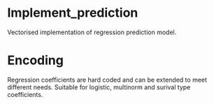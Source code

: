 # Implement_prediction
Vectorised implementation of regression prediction model.

# Encoding
Regression coefficients are hard coded and can be extended to meet different needs.
Suitable for logistic, multinorm and surival type coefficients.
